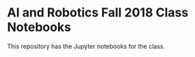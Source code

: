 # AI and Robotics Fall 2018 Class Notebooks

This repository has the Jupyter notebooks for the class.  